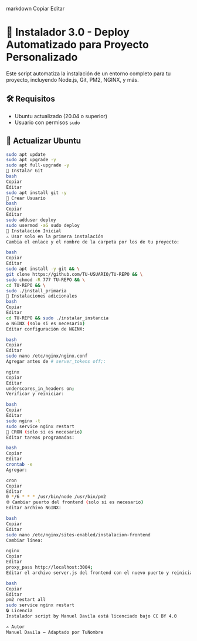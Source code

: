 
markdown
Copiar
Editar
# 🚀 Instalador 3.0 - Deploy Automatizado para Proyecto Personalizado
Este script automatiza la instalación de un entorno completo para tu proyecto, incluyendo Node.js, Git, PM2, NGINX, y más.

## 🛠️ Requisitos
- Ubuntu actualizado (20.04 o superior)
- Usuario con permisos `sudo`

## 🔧 Actualizar Ubuntu
```bash
sudo apt update
sudo apt upgrade -y
sudo apt full-upgrade -y
🧰 Instalar Git
bash
Copiar
Editar
sudo apt install git -y
👤 Crear Usuario
bash
Copiar
Editar
sudo adduser deploy
sudo usermod -aG sudo deploy
🚀 Instalación Inicial
⚠️ Usar solo en la primera instalación
Cambia el enlace y el nombre de la carpeta por los de tu proyecto:

bash
Copiar
Editar
sudo apt install -y git && \
git clone https://github.com/TU-USUARIO/TU-REPO && \
sudo chmod -R 777 TU-REPO && \
cd TU-REPO && \
sudo ./install_primaria
🔁 Instalaciones adicionales
bash
Copiar
Editar
cd TU-REPO && sudo ./instalar_instancia
⚙️ NGINX (solo si es necesario)
Editar configuración de NGINX:

bash
Copiar
Editar
sudo nano /etc/nginx/nginx.conf
Agregar antes de # server_tokens off;:

nginx
Copiar
Editar
underscores_in_headers on;
Verificar y reiniciar:

bash
Copiar
Editar
sudo nginx -t
sudo service nginx restart
📅 CRON (solo si es necesario)
Editar tareas programadas:

bash
Copiar
Editar
crontab -e
Agregar:

cron
Copiar
Editar
0 */6 * * * /usr/bin/node /usr/bin/pm2
🌐 Cambiar puerto del frontend (solo si es necesario)
Editar archivo NGINX:

bash
Copiar
Editar
sudo nano /etc/nginx/sites-enabled/instalacion-frontend
Cambiar línea:

nginx
Copiar
Editar
proxy_pass http://localhost:3004;
Editar el archivo server.js del frontend con el nuevo puerto y reiniciar servicios:

bash
Copiar
Editar
pm2 restart all
sudo service nginx restart
🔒 Licencia
Instalador script by Manuel Davila está licenciado bajo CC BY 4.0

✍️ Autor
Manuel Davila – Adaptado por TuNombre
